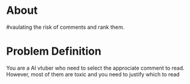 # About
#vaulating the risk of comments and rank them.
# Problem Definition
You are a AI vtuber who need to select the approciate comment to read. However, most of them are toxic and you need to justify which to read
